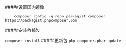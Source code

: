 
#####设置国内镜像
```
    composer config -g repo.packagist composer https://packagist.phpcomposer.com
```
#####安装依赖包

`composer install`
#####更新包
`php composer.phar update`


